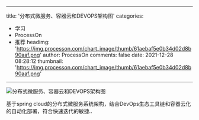 
---
title: '分布式微服务、容器云和DEVOPS架构图'
categories: 
 - 学习
 - ProcessOn
 - 推荐
headimg: 'https://img.processon.com/chart_image/thumb/61aebaf5e0b34d02d8b90aaf.png'
author: ProcessOn
comments: false
date: 2021-12-28 08:28:12
thumbnail: 'https://img.processon.com/chart_image/thumb/61aebaf5e0b34d02d8b90aaf.png'
---

<div>   
<img class="thumb" alt="分布式微服务、容器云和DEVOPS架构图" src="https://img.processon.com/chart_image/thumb/61aebaf5e0b34d02d8b90aaf.png" referrerpolicy="no-referrer">
<p>基于spring cloud的分布式微服务系统架构，结合DevOps生态工具链和容器云化的自动化部署，符合快速迭代的敏捷..</p>  
</div>
            